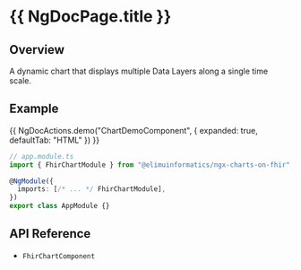# {{ NgDocPage.title }}

## Overview

A dynamic chart that displays multiple Data Layers along a single time scale.

## Example

{{ NgDocActions.demo("ChartDemoComponent", { expanded: true, defaultTab: "HTML" }) }}

```ts
// app.module.ts
import { FhirChartModule } from "@elimuinformatics/ngx-charts-on-fhir";

@NgModule({
  imports: [/* ... */ FhirChartModule],
})
export class AppModule {}
```

## API Reference

- `FhirChartComponent`
